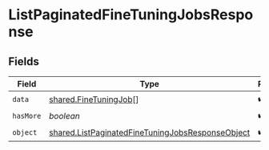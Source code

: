 # ListPaginatedFineTuningJobsResponse


## Fields

| Field                                                                                                                | Type                                                                                                                 | Required                                                                                                             | Description                                                                                                          |
| -------------------------------------------------------------------------------------------------------------------- | -------------------------------------------------------------------------------------------------------------------- | -------------------------------------------------------------------------------------------------------------------- | -------------------------------------------------------------------------------------------------------------------- |
| `data`                                                                                                               | [shared.FineTuningJob](../../models/shared/finetuningjob.md)[]                                                       | :heavy_check_mark:                                                                                                   | N/A                                                                                                                  |
| `hasMore`                                                                                                            | *boolean*                                                                                                            | :heavy_check_mark:                                                                                                   | N/A                                                                                                                  |
| `object`                                                                                                             | [shared.ListPaginatedFineTuningJobsResponseObject](../../models/shared/listpaginatedfinetuningjobsresponseobject.md) | :heavy_check_mark:                                                                                                   | N/A                                                                                                                  |